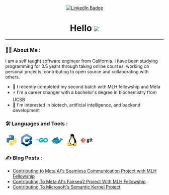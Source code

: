 <div id="header" align="center">
<div id="badges">
  <a href="https://www.linkedin.com/in/am831/">
  <img src="https://img.shields.io/badge/LinkedIn-blue?style=for-the-badge&logo=linkedin&logoColor=white" alt="LinkedIn Badge"/>
  </a>
</div>
  <h1>
    Hello
  <img src="https://media.giphy.com/media/hvRJCLFzcasrR4ia7z/giphy.gif" width="30px"/>
</h1>
</div>

---

### :woman_technologist: About Me :

I am a self taught software engineer from California. I have been studying programming for 3.5 years through taking online courses, working on personal projects, contributing to open source and collaborating with others.  
- :seedling: I recently completed my second batch with MLH fellowship and Meta
- :zap: I'm a career changer with a bachelor's degree in biochemistry from UCSB
- :telescope: I'm interested in biotech, artificial intelligence, and backend development

### :hammer_and_wrench: Languages and Tools :
<div>
<img src="https://github.com/devicons/devicon/blob/master/icons/python/python-original.svg" title="Python" alt="Python" width="40" height="40"/>&nbsp;
<img src="https://github.com/devicons/devicon/blob/master/icons/cplusplus/cplusplus-original.svg" title="C++" alt="C++" width="40" height="40"/>&nbsp;
<img src="https://github.com/devicons/devicon/blob/master/icons/go/go-original-wordmark.svg" title="Go" alt="Go" width="40" height="40"/>&nbsp;
<img src="https://github.com/devicons/devicon/blob/master/icons/docker/docker-original.svg" title="Docker" alt="Docker" width="40" height="40"/>&nbsp;
<img src="https://github.com/devicons/devicon/blob/master/icons/linux/linux-original.svg" title="Linux" alt="Linux" width="40" height="40"/>&nbsp;
<img src="https://github.com/devicons/devicon/blob/master/icons/git/git-original-wordmark.svg" title="Git" alt="Git" width="40" height="40"/>&nbsp;
</div>

### :writing_hand: Blog Posts :
- <a href="https://www.linkedin.com/pulse/my-summer-internship-contributing-microsofts-semantic-alisha-maddy%3FtrackingId=X8nyI1UxTmiUitdhgFkfsQ%253D%253D/?trackingId=X8nyI1UxTmiUitdhgFkfsQ%3D%3D"> Contributing to Meta AI's Seamless Communication Project with MLH Fellowship </a>
- <a href="https://www.linkedin.com/pulse/my-summer-internship-contributing-microsofts-semantic-alisha-maddy%3FtrackingId=X8nyI1UxTmiUitdhgFkfsQ%253D%253D/?trackingId=X8nyI1UxTmiUitdhgFkfsQ%3D%3D"> Contributing To Meta AI's Fairseq2 Project With MLH Fellowship </a>
- <a href="https://www.linkedin.com/pulse/my-summer-internship-contributing-microsofts-semantic-alisha-maddy%3FtrackingId=X8nyI1UxTmiUitdhgFkfsQ%253D%253D/?trackingId=X8nyI1UxTmiUitdhgFkfsQ%3D%3D"> Contributing To Microsoft's Semantic Kernel Project </a>
